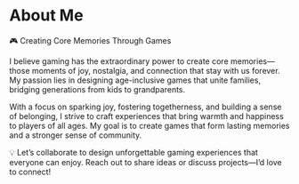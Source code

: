 
# About Me  

🎮 Creating Core Memories Through Games

I believe gaming has the extraordinary power to create core memories—those moments of joy, nostalgia, and connection that stay with us forever. My passion lies in designing age-inclusive games that unite families, bridging generations from kids to grandparents.

With a focus on sparking joy, fostering togetherness, and building a sense of belonging, I strive to craft experiences that bring warmth and happiness to players of all ages. My goal is to create games that form lasting memories and a stronger sense of community.

💡 Let’s collaborate to design unforgettable gaming experiences that everyone can enjoy. Reach out to share ideas or discuss projects—I’d love to connect!
